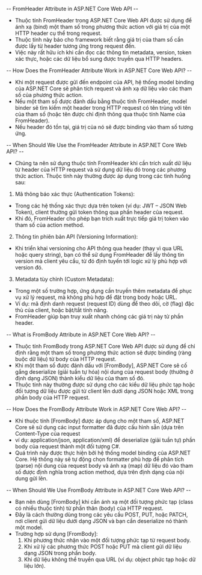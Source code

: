 -- FromHeader Attribute in ASP.NET Core Web API --
- Thuộc tính FromHeader trong ASP.NET Core Web API được sử dụng để ánh xạ (bind) một tham số trong phương thức action với giá trị của một HTTP header cụ thể trong request. 
- Thuộc tính này báo cho framework biết rằng giá trị của tham số cần được lấy từ header tương ứng trong request đến. 
- Việc này rất hữu ích khi cần đọc các thông tin metadata, version, token xác thực, hoặc các dữ liệu bổ sung được truyền qua HTTP headers.

-- How Does the FromHeader Attribute Work in ASP.NET Core Web API? --
- Khi một request được gửi đến endpoint của API, hệ thống model binding của ASP.NET Core sẽ phân tích request và ánh xạ dữ liệu vào các tham số của phương thức action. 
- Nếu một tham số được đánh dấu bằng thuộc tính FromHeader, model binder sẽ tìm kiếm một header trong HTTP request có tên trùng với tên của tham số (hoặc tên được chỉ định thông qua thuộc tính Name của FromHeader).
- Nếu header đó tồn tại, giá trị của nó sẽ được binding vào tham số tương ứng.

-- When Should We Use the FromHeader Attribute in ASP.NET Core Web API? --
- Chúng ta nên sử dụng thuộc tính FromHeader khi cần trích xuất dữ liệu từ header của HTTP request và sử dụng dữ liệu đó trong các phương thức action. Thuộc tính này thường được áp dụng trong các tình huống sau:
1. Mã thông báo xác thực (Authentication Tokens):
  - Trong các hệ thống xác thực dựa trên token (ví dụ: JWT – JSON Web Token), client thường gửi token thông qua phần header của request. 
  - Khi đó, FromHeader cho phép bạn trích xuất trực tiếp giá trị token vào tham số của action method.
2. Thông tin phiên bản API (Versioning Information):
  - Khi triển khai versioning cho API thông qua header (thay vì qua URL hoặc query string), bạn có thể sử dụng FromHeader để lấy thông tin version mà client yêu cầu, từ đó định tuyến tới logic xử lý phù hợp với version đó.
3. Metadata tùy chỉnh (Custom Metadata):
  - Trong một số trường hợp, ứng dụng cần truyền thêm metadata để phục vụ xử lý request, mà không phù hợp để đặt trong body hoặc URL. 
  - Ví dụ: mã định danh request (request ID) dùng để theo dõi, cờ (flag) đặc thù của client, hoặc bật/tắt tính năng. 
  - FromHeader giúp bạn truy xuất nhanh chóng các giá trị này từ phần header.

-- What is FromBody Attribute in ASP.NET Core Web API? --
- Thuộc tính FromBody trong ASP.NET Core Web API được sử dụng để chỉ định rằng một tham số trong phương thức action sẽ được binding (ràng buộc dữ liệu) từ body của HTTP request.
- Khi một tham số được đánh dấu với [FromBody], ASP.NET Core sẽ cố gắng deserialize (giải tuần tự hóa) nội dung của request body (thường ở định dạng JSON) thành kiểu dữ liệu của tham số đó.
- Thuộc tính này thường được sử dụng cho các kiểu dữ liệu phức tạp hoặc đối tượng dữ liệu được gửi từ client lên dưới dạng JSON hoặc XML trong phần body của HTTP request.

-- How Does the FromBody Attribute Work in ASP.NET Core Web API? --
- Khi thuộc tính [FromBody] được áp dụng cho một tham số, ASP.NET Core sẽ sử dụng các input formatter đã được cấu hình sẵn (dựa trên Content-Type của request 
- ví dụ: application/json, application/xml) để deserialize (giải tuần tự) phần body của request thành một đối tượng C#.
- Quá trình này được thực hiện bởi hệ thống model binding của ASP.NET Core. Hệ thống này sẽ tự động chọn formatter phù hợp để phân tích (parse) nội dung của request body và ánh xạ (map) dữ liệu đó vào tham số được định nghĩa trong action method, dựa trên định dạng của nội dung gửi lên.

-- When Should We Use FromBody Attribute in ASP.NET Core Web API? --
- Bạn nên dùng [FromBody] khi cần ánh xạ một đối tượng phức tạp (class có nhiều thuộc tính) từ phần thân (body) của HTTP request.
- Đây là cách thường dùng trong các yêu cầu POST, PUT, hoặc PATCH, nơi client gửi dữ liệu dưới dạng JSON và bạn cần deserialize nó thành một model.
- Trường hợp sử dụng [FromBody]:
  1. Khi phương thức nhận vào một đối tượng phức tạp từ request body.
  2. Khi xử lý các phương thức POST hoặc PUT mà client gửi dữ liệu dạng JSON trong phần body.
  3. Khi dữ liệu không thể truyền qua URL (ví dụ: object phức tạp hoặc dữ liệu lớn).
